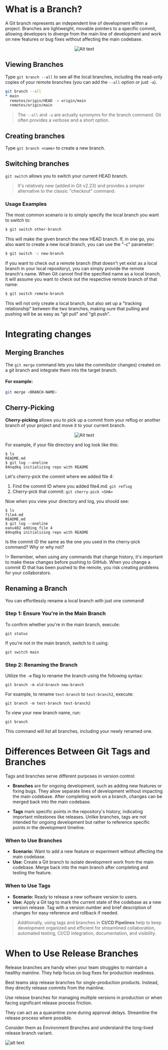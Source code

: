 # What is a Branch?

A Git branch represents an independent line of development within a project. Branches are lightweight, movable pointers to a specific commit, allowing developers to diverge from the main line of development and work on new features or bug fixes without affecting the main codebase. 

<center>

![Alt text](../../../img/image-2.png)

</center>

## Viewing Branches

Type `git branch --all` to see all the local branches, including the read-only copies of your remote branches (you can add the `--all` option or just `-a`).

```sh
git branch --all
* main
  remotes/origin/HEAD -> origin/main
  remotes/origin/main
```

> The `--all` and `-a` are actually synonyms for the branch command. Git often provides a verbose and a short option.


## Creating branches

Type `git branch <name>` to create a new branch.


## Switching branches

`git switch` allows you to switch your current HEAD branch. 

> It's relatively new (added in Git v2.23) and provides a simpler alternative to the classic "checkout" command.

### Usage Examples

The most common scenario is to simply specify the local branch you want to switch to:

```sh
$ git switch other-branch
```

This will make the given branch the new HEAD branch. If, in one go, you also want to create a new local branch, you can use the "-c" parameter:

```sh
$ git switch -c new-branch
```

If you want to check out a remote branch (that doesn't yet exist as a local branch in your local repository), you can simply provide the remote branch's name. When Git cannot find the specified name as a local branch, it will assume you want to check out the respective remote branch of that name:

```sh
$ git switch remote-branch
```

This will not only create a local branch, but also set up a "tracking relationship" between the two branches, making sure that pulling and pushing will be as easy as "git pull" and "git push".


# Integrating changes

## Merging Branches
The `git merge` command lets you take the commits(or changes) created on a git branch and integrate them into the target branch.

#### For example:
```sh
git merge <BRANCH-NAME>
```

## Cherry-Picking

**Cherry-picking** allows you to pick up a commit from your reflog or another branch of your project and move it to your current branch.

<center>

![Alt text](../../../img/image-13.png ':size=500')

</center>

For example, if your file directory and log look like this:

```shell-session
$ ls
README.md
$ git log --oneline
84nqdkq initializing repo with README
```

Let's cherry-pick the commit where we added file 4:

1. Find the commit ID where you added file4.md: `git reflog`
1. Cherry-pick that commit: `git cherry-pick <SHA>`

Now when you view your directory and log, you should see:

```shell-session
$ ls
file4.md
README.md
$ git log --oneline
eanu482 adding file 4
84nqdkq initializing repo with README
```

Is the commit ID the same as the one you used in the cherry-pick command? Why or why not?

!> Remember, when using any commands that change history, it's important to make these changes before pushing to GitHub. When you change a commit ID that has been pushed to the remote, you risk creating problems for your collaborators.

Renaming a Branch
-----------------

You can effortlessly rename a local branch with just one command!

### Step 1: Ensure You're in the Main Branch

To confirm whether you're in the main branch, execute:

`git status`

If you're not in the main branch, switch to it using:

`git switch main`

### Step 2: Renaming the Branch

Utilize the `-m` flag to rename the branch using the following syntax:

`git branch -m old-branch new-branch`

For example, to rename `test-branch` to `test-branch2`, execute:

`git branch -m test-branch test-branch2`

To view your new branch name, run:

`git branch`

This command will list all branches, including your newly renamed one.

# Differences Between Git Tags and Branches

Tags and branches serve different purposes in version control:

- **Branches** are for ongoing development, such as adding new features or fixing bugs. They allow separate lines of development without impacting the main codebase. After completing work on a branch, changes can be merged back into the main codebase.

- **Tags** mark specific points in the repository's history, indicating important milestones like releases. Unlike branches, tags are not intended for ongoing development but rather to reference specific points in the development timeline.

### When to Use Branches

- **Scenario:** Want to add a new feature or experiment without affecting the main codebase.
- **Use:** Create a Git branch to isolate development work from the main codebase. Merge back into the main branch after completing and testing the feature.

### When to Use Tags

- **Scenario:** Ready to release a new software version to users.
- **Use:** Apply a Git tag to mark the current state of the codebase as a new version release. Tag with a version number and brief description of changes for easy reference and rollback if needed.

> Additionally, using tags and branches in **CI/CD Pipelines** help to keep development organized and efficient for streamlined collaboration, automated testing, CI/CD integration, documentation, and visibility.



# When to Use Release Branches

Release branches are handy when your team struggles to maintain a healthy mainline. They help focus on bug fixes for production readiness.

Best teams skip release branches for single-production products. Instead, they directly release commits from the mainline.

Use release branches for managing multiple versions in production or when facing significant release process friction.

They can act as a quarantine zone during approval delays. Streamline the release process where possible.

Consider them as Environment Branches and understand the long-lived release branch variant.

![alt text](docs/img/image-21.png)